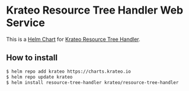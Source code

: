 # Krateo Resource Tree Handler Web Service

This is a [Helm Chart](https://helm.sh/docs/topics/charts/) for [Krateo Resource Tree Handler](https://github.com/krateoplatformops/resource-tree-handler).

## How to install

```sh
$ helm repo add krateo https://charts.krateo.io
$ helm repo update krateo
$ helm install resource-tree-handler krateo/resource-tree-handler
```
